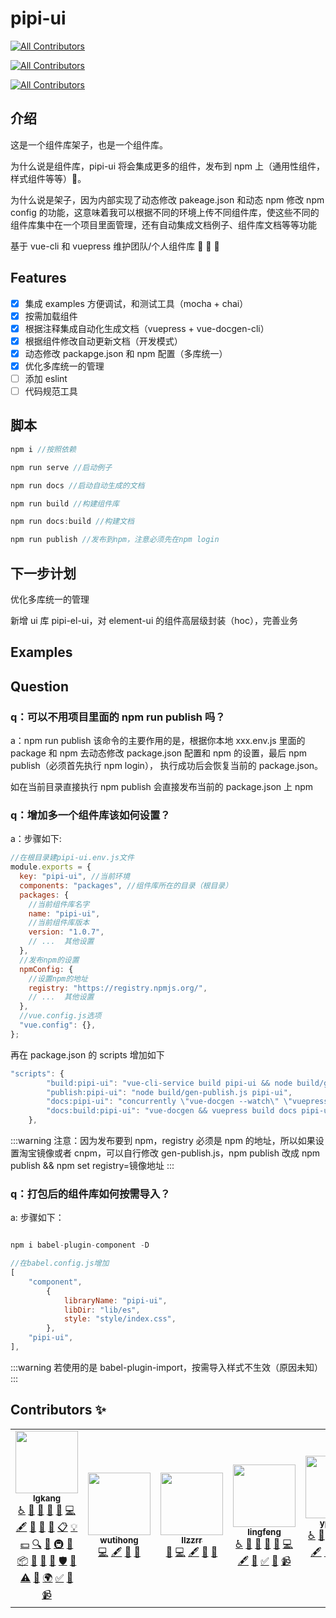 # pipi-ui

<!-- ALL-CONTRIBUTORS-BADGE:START - Do not remove or modify this section -->

[![All Contributors](https://img.shields.io/badge/all_contributors-5-orange.svg?style=flat-square)](#contributors-)

<!-- ALL-CONTRIBUTORS-BADGE:END -->
<!-- ALL-CONTRIBUTORS-BADGE:START - Do not remove or modify this section -->

[![All Contributors](https://img.shields.io/badge/all_contributors-0-orange.svg?style=flat-square)](#contributors-)

<!-- ALL-CONTRIBUTORS-BADGE:END -->
<!-- ALL-CONTRIBUTORS-BADGE:START - Do not remove or modify this section -->

[![All Contributors](https://img.shields.io/badge/all_contributors-0-orange.svg?style=flat-square)](#contributors-)

<!-- ALL-CONTRIBUTORS-BADGE:END -->

## 介绍

这是一个组件库架子，也是一个组件库。

为什么说是组件库，pipi-ui 将会集成更多的组件，发布到 npm 上（通用性组件，样式组件等等）:crocodile:。

为什么说是架子，因为内部实现了动态修改 pakeage.json 和动态 npm 修改 npm config 的功能，这意味着我可以根据不同的环境上传不同组件库，使这些不同的组件库集中在一个项目里面管理，还有自动集成文档例子、组件库文档等等功能

基于 vue-cli 和 vuepress 维护团队/个人组件库 :yellow_heart: :yellow_heart: :yellow_heart:

## Features

- [x] 集成 examples 方便调试，和测试工具（mocha + chai）
- [x] 按需加载组件
- [x] 根据注释集成自动化生成文档（vuepress + vue-docgen-cli）
- [x] 根据组件修改自动更新文档（开发模式）
- [x] 动态修改 packapge.json 和 npm 配置（多库统一）
- [x] 优化多库统一的管理
- [ ] 添加 eslint
- [ ] 代码规范工具

## 脚本

```js
npm i //按照依赖

npm run serve //启动例子

npm run docs //启动自动生成的文档

npm run build //构建组件库

npm run docs:build //构建文档

npm run publish //发布到npm，注意必须先在npm login
```

## 下一步计划

优化多库统一的管理

新增 ui 库 pipi-el-ui，对 element-ui 的组件高层级封装（hoc），完善业务

## Examples

## Question

### q：可以不用项目里面的 npm run publish 吗？

a：npm run publish 该命令的主要作用的是，根据你本地 xxx.env.js 里面的
package 和 npm 去动态修改 package.json 配置和 npm 的设置，最后 npm publish（必须首先执行 npm login），
执行成功后会恢复当前的 package.json。

如在当前目录直接执行 npm publish 会直接发布当前的 package.json 上 npm

### q：增加多一个组件库该如何设置？

a：步骤如下:

```js
//在根目录建pipi-ui.env.js文件
module.exports = {
  key: "pipi-ui", //当前环境
  components: "packages", //组件库所在的目录（根目录）
  packages: {
    //当前组件库名字
    name: "pipi-ui",
    //当前组件库版本
    version: "1.0.7",
    // ...  其他设置
  },
  //发布npm的设置
  npmConfig: {
    //设置npm的地址
    registry: "https://registry.npmjs.org/",
    // ...  其他设置
  },
  //vue.config.js选项
  "vue.config": {},
};
```

再在 package.json 的 scripts 增加如下

```js
"scripts": {
        "build:pipi-ui": "vue-cli-service build pipi-ui && node build/gen-css-js.js",
        "publish:pipi-ui": "node build/gen-publish.js pipi-ui",
        "docs:pipi-ui": "concurrently \"vue-docgen --watch\" \"vuepress dev docs pipi-ui\"",
        "docs:build:pipi-ui": "vue-docgen && vuepress build docs pipi-ui",
    },
```

:::warning
注意：因为发布要到 npm，registry 必须是 npm 的地址，所以如果设置淘宝镜像或者 cnpm，可以自行修改
gen-publish.js，npm publish 改成 npm publish && npm set registry=镜像地址
:::

### q：打包后的组件库如何按需导入？

a: 步骤如下：

```js

npm i babel-plugin-component -D

//在babel.config.js增加
[
    "component",
        {
            libraryName: "pipi-ui",
            libDir: "lib/es",
            style: "style/index.css",
        },
    "pipi-ui",
],
```

:::warning
若使用的是 babel-plugin-import，按需导入样式不生效（原因未知）
:::

## Contributors ✨

<!-- ALL-CONTRIBUTORS-LIST:START - Do not remove or modify this section -->
<!-- prettier-ignore-start -->
<!-- markdownlint-disable -->
<table>
  <tr>
    <td align="center"><a href="https://github.com/lgkang"><img src="https://avatars2.githubusercontent.com/u/36944726?v=4" width="100px;" alt=""/><br /><sub><b>lgkang</b></sub></a><br /><a href="#a11y-lgkang" title="Accessibility">️️️️♿️</a> <a href="#question-lgkang" title="Answering Questions">💬</a> <a href="#blog-lgkang" title="Blogposts">📝</a> <a href="https://github.com/lgkang/pipi-ui/issues?q=author%3Algkang" title="Bug reports">🐛</a> <a href="#business-lgkang" title="Business development">💼</a> <a href="https://github.com/lgkang/pipi-ui/commits?author=lgkang" title="Code">💻</a> <a href="#content-lgkang" title="Content">🖋</a> <a href="#data-lgkang" title="Data">🔣</a> <a href="#design-lgkang" title="Design">🎨</a> <a href="https://github.com/lgkang/pipi-ui/commits?author=lgkang" title="Documentation">📖</a> <a href="#eventOrganizing-lgkang" title="Event Organizing">📋</a> <a href="#example-lgkang" title="Examples">💡</a> <a href="#financial-lgkang" title="Financial">💵</a> <a href="#fundingFinding-lgkang" title="Funding Finding">🔍</a> <a href="#ideas-lgkang" title="Ideas, Planning, & Feedback">🤔</a> <a href="#infra-lgkang" title="Infrastructure (Hosting, Build-Tools, etc)">🚇</a> <a href="#maintenance-lgkang" title="Maintenance">🚧</a> <a href="#platform-lgkang" title="Packaging/porting to new platform">📦</a> <a href="#plugin-lgkang" title="Plugin/utility libraries">🔌</a> <a href="#projectManagement-lgkang" title="Project Management">📆</a> <a href="https://github.com/lgkang/pipi-ui/pulls?q=is%3Apr+reviewed-by%3Algkang" title="Reviewed Pull Requests">👀</a> <a href="#security-lgkang" title="Security">🛡️</a> <a href="#talk-lgkang" title="Talks">📢</a> <a href="https://github.com/lgkang/pipi-ui/commits?author=lgkang" title="Tests">⚠️</a> <a href="#tool-lgkang" title="Tools">🔧</a> <a href="#translation-lgkang" title="Translation">🌍</a> <a href="#tutorial-lgkang" title="Tutorials">✅</a> <a href="#userTesting-lgkang" title="User Testing">📓</a> <a href="#video-lgkang" title="Videos">📹</a></td>
    <td align="center"><a href="https://github.com/wutihong"><img src="https://avatars3.githubusercontent.com/u/24377930?v=4" width="100px;" alt=""/><br /><sub><b>wutihong</b></sub></a><br /><a href="https://github.com/lgkang/pipi-ui/commits?author=wutihong" title="Code">💻</a> <a href="#content-wutihong" title="Content">🖋</a> <a href="#data-wutihong" title="Data">🔣</a> <a href="https://github.com/lgkang/pipi-ui/commits?author=wutihong" title="Documentation">📖</a></td>
    <td align="center"><a href="https://github.com/llzzrr"><img src="https://avatars2.githubusercontent.com/u/40113712?v=4" width="100px;" alt=""/><br /><sub><b>llzzrr</b></sub></a><br /><a href="#business-llzzrr" title="Business development">💼</a> <a href="https://github.com/lgkang/pipi-ui/commits?author=llzzrr" title="Code">💻</a> <a href="#content-llzzrr" title="Content">🖋</a> <a href="#data-llzzrr" title="Data">🔣</a> <a href="https://github.com/lgkang/pipi-ui/commits?author=llzzrr" title="Documentation">📖</a></td>
    <td align="center"><a href="https://github.com/xuanyulingnfeg"><img src="https://avatars2.githubusercontent.com/u/22806666?v=4" width="100px;" alt=""/><br /><sub><b>lingfeng</b></sub></a><br /><a href="#a11y-xuanyulingnfeg" title="Accessibility">️️️️♿️</a> <a href="#question-xuanyulingnfeg" title="Answering Questions">💬</a> <a href="#blog-xuanyulingnfeg" title="Blogposts">📝</a> <a href="https://github.com/lgkang/pipi-ui/issues?q=author%3Axuanyulingnfeg" title="Bug reports">🐛</a> <a href="#business-xuanyulingnfeg" title="Business development">💼</a> <a href="https://github.com/lgkang/pipi-ui/commits?author=xuanyulingnfeg" title="Code">💻</a> <a href="#content-xuanyulingnfeg" title="Content">🖋</a> <a href="#data-xuanyulingnfeg" title="Data">🔣</a> <a href="#tutorial-xuanyulingnfeg" title="Tutorials">✅</a> <a href="#userTesting-xuanyulingnfeg" title="User Testing">📓</a> <a href="#video-xuanyulingnfeg" title="Videos">📹</a></td>
    <td align="center"><a href="https://github.com/ypl9591"><img src="https://avatars1.githubusercontent.com/u/62583614?v=4" width="100px;" alt=""/><br /><sub><b>ypl9591</b></sub></a><br /><a href="#a11y-ypl9591" title="Accessibility">️️️️♿️</a> <a href="#question-ypl9591" title="Answering Questions">💬</a> <a href="#blog-ypl9591" title="Blogposts">📝</a> <a href="https://github.com/lgkang/pipi-ui/issues?q=author%3Aypl9591" title="Bug reports">🐛</a> <a href="#business-ypl9591" title="Business development">💼</a> <a href="https://github.com/lgkang/pipi-ui/commits?author=ypl9591" title="Code">💻</a> <a href="#content-ypl9591" title="Content">🖋</a> <a href="#data-ypl9591" title="Data">🔣</a> <a href="https://github.com/lgkang/pipi-ui/commits?author=ypl9591" title="Documentation">📖</a> <a href="#eventOrganizing-ypl9591" title="Event Organizing">📋</a> <a href="#example-ypl9591" title="Examples">💡</a> <a href="#financial-ypl9591" title="Financial">💵</a> <a href="#fundingFinding-ypl9591" title="Funding Finding">🔍</a></td>
  </tr>
</table>

<!-- markdownlint-enable -->
<!-- prettier-ignore-end -->

<!-- ALL-CONTRIBUTORS-LIST:END -->
